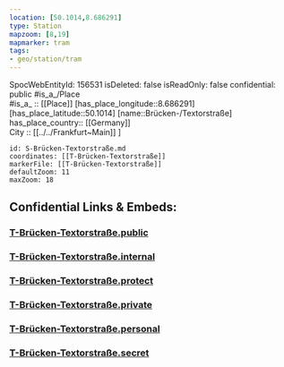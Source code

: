 ```yaml
---
location: [50.1014,8.686291] 
type: Station 
mapzoom: [8,19] 
mapmarker: tram 
tags:
- geo/station/tram
---
```

SpocWebEntityId: 156531
isDeleted: false
isReadOnly: false
confidential: public
#is_a_/Place  
#is_a_ :: [[Place]] 
[has_place_longitude::8.686291] 
[has_place_latitude::50.1014] 
[name::Brücken-/Textorstraße] 
has_place_country:: [[Germany]]  
City :: [[../../Frankfurt~Main]] ] 


```leaflet
id: S-Brücken-Textorstraße.md
coordinates: [[T-Brücken-Textorstraße]] 
markerFile: [[T-Brücken-Textorstraße]] 
defaultZoom: 11 
maxZoom: 18
```


## Confidential Links & Embeds: 

### [T-Brücken-Textorstraße.public](/_public/\Earth\Continent\Europe\Europe~Central\Germany\Germany~West\Hessen\counties~Hessen\Frankfurt~Main\Stations-FFM~TT-Brücken-Textorstraße.public.md) 

### [T-Brücken-Textorstraße.internal](/_internal/\Earth\Continent\Europe\Europe~Central\Germany\Germany~West\Hessen\counties~Hessen\Frankfurt~Main\Stations-FFM~TT-Brücken-Textorstraße.internal.md) 

### [T-Brücken-Textorstraße.protect](/_protect/\Earth\Continent\Europe\Europe~Central\Germany\Germany~West\Hessen\counties~Hessen\Frankfurt~Main\Stations-FFM~TT-Brücken-Textorstraße.protect.md) 

### [T-Brücken-Textorstraße.private](/_private/\Earth\Continent\Europe\Europe~Central\Germany\Germany~West\Hessen\counties~Hessen\Frankfurt~Main\Stations-FFM~TT-Brücken-Textorstraße.private.md) 

### [T-Brücken-Textorstraße.personal](/_personal/\Earth\Continent\Europe\Europe~Central\Germany\Germany~West\Hessen\counties~Hessen\Frankfurt~Main\Stations-FFM~TT-Brücken-Textorstraße.personal.md) 

### [T-Brücken-Textorstraße.secret](/_secret/\Earth\Continent\Europe\Europe~Central\Germany\Germany~West\Hessen\counties~Hessen\Frankfurt~Main\Stations-FFM~TT-Brücken-Textorstraße.secret.md)

